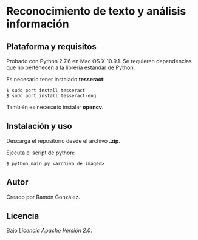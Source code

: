 Reconocimiento de texto y análisis información
==============================================

Plataforma y requisitos
--------------------------

Probado con Python 2.7.6 en Mac OS X 10.9.1. Se requieren dependencias
que no pertenecen a la librería estándar de Python.

Es necesario tener instalado **tesseract**:

    $ sudo port install tesseract
    $ sudo port install tesseract-eng

También es necesario instalar **opencv**.


Instalación y uso
-----------------

Descarga el repositorio desde el archivo **.zip**.

Ejecuta el script de python:

    $ python main.py <archivo_de_imagen>


Autor
-----

Creado por Ramón González.


Licencia
--------

Bajo *Licencia Apache Versión 2.0*.
